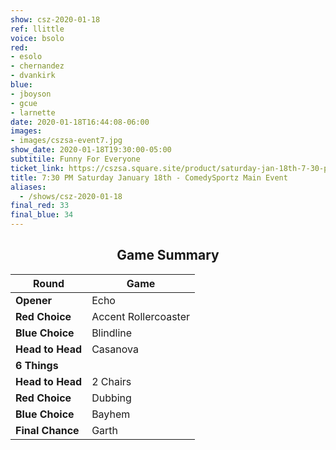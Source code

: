 ```yaml
---
show: csz-2020-01-18
ref: llittle
voice: bsolo
red:
- esolo
- chernandez
- dvankirk
blue:
- jboyson
- gcue
- larnette
date: 2020-01-18T16:44:08-06:00
images:
- images/cszsa-event7.jpg
show_date: 2020-01-18T19:30:00-05:00
subtitile: Funny For Everyone
ticket_link: https://cszsa.square.site/product/saturday-jan-18th-7-30-pm-comedysportz-main-event/154?cs=true
title: 7:30 PM Saturday January 18th - ComedySportz Main Event
aliases:
  - /shows/csz-2020-01-18
final_red: 33
final_blue: 34
---
```


<center>

## Game Summary

| **Round** | **Game** |
|--------------|------|
| **Opener**       |Echo|
| **Red Choice**   |Accent Rollercoaster|
| **Blue Choice**  |Blindline|
| **Head to Head** |Casanova|
| **6 Things**     | |
| **Head to Head** |2 Chairs|
| **Red Choice**   |Dubbing|
| **Blue Choice**  |Bayhem|
| **Final Chance** |Garth|


</center>
